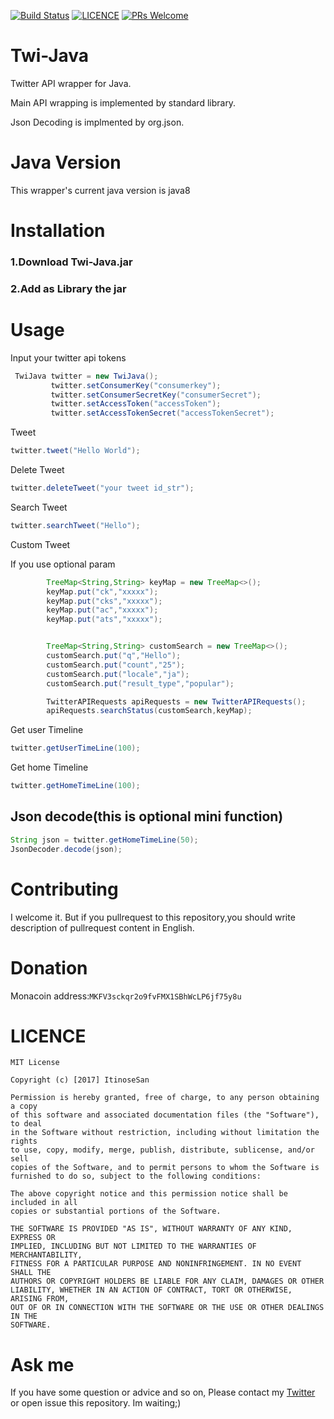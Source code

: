 [![Build Status](https://travis-ci.org/ItinoseSan/twi-Java.svg?branch=0109)](https://travis-ci.org/ItinoseSan/twi-Java)
 [![LICENCE](https://img.shields.io/dub/l/vibe-d.svg)](https://github.com/ItinoseSan/Twi-Java/blob/0109/LICENCE)
[![PRs Welcome](https://img.shields.io/badge/PRs-welcome-brightgreen.svg?style=flat-square)](http://makeapullrequest.com)
# Twi-Java
Twitter API wrapper for Java. 

Main API wrapping is implemented by standard library. 

Json Decoding is implmented by org.json.
# Java Version
This wrapper's current java version is java8
# Installation
### 1.Download Twi-Java.jar 
### 2.Add as Library the jar
# Usage
Input your twitter api tokens
```java
 TwiJava twitter = new TwiJava();
         twitter.setConsumerKey("consumerkey");
         twitter.setConsumerSecretKey("consumerSecret");
         twitter.setAccessToken("accessToken");
         twitter.setAccessTokenSecret("accessTokenSecret");
```
Tweet
```java
twitter.tweet("Hello World");
```
Delete Tweet
```java
twitter.deleteTweet("your tweet id_str");
```
Search Tweet
```java
twitter.searchTweet("Hello");
```
Custom Tweet

If you use optional param
```java
        TreeMap<String,String> keyMap = new TreeMap<>();
        keyMap.put("ck","xxxxx");
        keyMap.put("cks","xxxxx");
        keyMap.put("ac","xxxxx");
        keyMap.put("ats","xxxxx");


        TreeMap<String,String> customSearch = new TreeMap<>();
        customSearch.put("q","Hello");
        customSearch.put("count","25");
        customSearch.put("locale","ja");
        customSearch.put("result_type","popular");

        TwitterAPIRequests apiRequests = new TwitterAPIRequests();
        apiRequests.searchStatus(customSearch,keyMap);
```
Get user Timeline
```java
twitter.getUserTimeLine(100); 
```
Get home Timeline
```java
twitter.getHomeTimeLine(100);
```

## Json decode(this is optional mini function)
```java
String json = twitter.getHomeTimeLine(50);
JsonDecoder.decode(json);
```

# Contributing
I welcome it. But if you pullrequest to this repository,you should write description of pullrequest content in English.
# Donation
Monacoin address:```MKFV3sckqr2o9fvFMX1SBhWcLP6jf75y8u```
# LICENCE
```
MIT License

Copyright (c) [2017] ItinoseSan

Permission is hereby granted, free of charge, to any person obtaining a copy
of this software and associated documentation files (the "Software"), to deal
in the Software without restriction, including without limitation the rights
to use, copy, modify, merge, publish, distribute, sublicense, and/or sell
copies of the Software, and to permit persons to whom the Software is
furnished to do so, subject to the following conditions:

The above copyright notice and this permission notice shall be included in all
copies or substantial portions of the Software.

THE SOFTWARE IS PROVIDED "AS IS", WITHOUT WARRANTY OF ANY KIND, EXPRESS OR
IMPLIED, INCLUDING BUT NOT LIMITED TO THE WARRANTIES OF MERCHANTABILITY,
FITNESS FOR A PARTICULAR PURPOSE AND NONINFRINGEMENT. IN NO EVENT SHALL THE
AUTHORS OR COPYRIGHT HOLDERS BE LIABLE FOR ANY CLAIM, DAMAGES OR OTHER
LIABILITY, WHETHER IN AN ACTION OF CONTRACT, TORT OR OTHERWISE, ARISING FROM,
OUT OF OR IN CONNECTION WITH THE SOFTWARE OR THE USE OR OTHER DEALINGS IN THE
SOFTWARE.
```
# Ask me
If you have some question or advice and so on, Please contact my [Twitter](https://twitter.com/ItinoseVM) or open issue this repository. Im waiting;)
